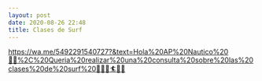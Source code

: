 ```yaml
---
layout: post
date: 2020-08-26 22:48
title: Clases de Surf
---
```

https://wa.me/5492291540727?&text=Hola%20AP%20Nautico%20👋🏻%2C%20Queria%20realizar%20una%20consulta%20sobre%20las%20clases%20de%20surf%20🌊🏄‍♀️🏄🏄‍♂️

